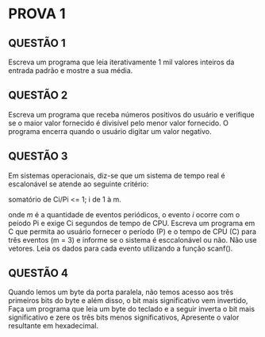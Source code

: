 # **PROVA 1**

## QUESTÃO 1

Escreva um programa que leia iterativamente 1 mil valores inteiros da entrada padrão e mostre a sua média.

## QUESTÃO 2

Escreva um programa que receba números positivos do usuário e verifique se o maior valor fornecido é divisível pelo menor valor fornecido. O programa encerra quando o usuário digitar um valor negativo.

## QUESTÃO 3

Em sistemas operacionais, diz-se que um sistema de tempo real é escalonável se atende ao seguinte critério:

somatório de Ci/Pi <= 1; i de 1 à m.

onde _m_ é a quantidade de eventos periódicos, o evento _i_ ocorre com o peíodo Pi e exige Ci segundos de tempo de CPU.
Escreva um programa em C que permita ao usuário fornecer o período (P) e o tempo de CPU (C) para três eventos (m = 3) e informe se o sistema é esccalonável ou não. Não use vetores. Leia os dados para cada evento utilizando a função scanf().

## QUESTÃO 4

Quando lemos um byte da porta paralela, não temos acesso aos três primeiros bits do byte e além disso, o bit mais significativo vem invertido, Faça um programa que leia um byte do teclado e a seguir inverta o bit mais significativo e zere os três bits menos significativos, Apresente o valor resultante em hexadecimal.

